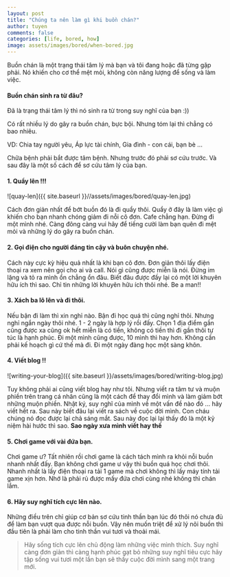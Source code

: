 ```yaml
---
layout: post
title: "Chúng ta nên làm gì khi buồn chán?"
author: tuyen
comments: false
categories: [life, bored, how]
image: assets/images/bored/when-bored.jpg
---
```


Buồn chán là một trạng thái tâm lý mà bạn và tôi đang hoặc đã từng gặp phải. Nó khiến cho cơ thể  mệt mỏi, không còn năng lượng để sống và làm việc.

#### Buồn chán sinh ra từ đâu?

Đã là trạng thái tâm lý thì nó sinh ra từ trong suy nghĩ của bạn :))

Có rất nhiều lý do gây ra buồn chán, bực bội. Nhưng tóm lại thì chẳng có bao nhiêu.

VD: Chia tay người yêu, Áp lực tài chính, Gia đình - con cái, bạn bè ...

Chữa bệnh phải bắt được tâm bệnh. Nhưng trước đó phải sơ cứu trước. Và sau đây là một số cách để sơ cứu tâm lý của bạn.

#### 1. Quẩy lên !!!

![quay-len]({{ site.baseurl }}//assets/images/bored/quay-len.jpg)

Cách đơn giản nhất để  bớt buồn đó là đi quẩy thôi. Quẩy ở đây là làm việc gì khiến cho bạn nhanh chóng giảm đi nỗi cô đơn. Cafe chẳng hạn. Đừng đi một mình nhé. Càng đông càng vui hãy để tiếng cười làm bạn quên đi mệt mỏi và những lý do gây ra buồn chán.

#### 2. Gọi điện cho người đáng tin cậy và buôn chuyện nhé.

Cách này cực kỳ hiệu quả nhất là khi bạn cô đơn. Đơn giản thôi lấy điện thoại ra xem nên gọi cho ai và call. Nói gì cũng được miễn là nói. Đừng im lặng và tỏ ra mình ổn chẳng ổn đâu. Biết đâu được đấy lại có một lời khuyên hữu ích thì sao. Chỉ tin những lời khuyên hữu ích thôi nhé. Be a man!!

#### 3. Xách ba lô lên và đi thôi.

Nếu bận đi làm thì xin nghỉ nào. Bận đi học quá thì cũng nghỉ thôi. Nhưng nghỉ ngắn ngày thôi nhé. 1 - 2 ngày là hợp lý rồi đấy. Chọn 1 địa điểm gần cũng được xa cũng ok hết miễn là có tiền, không có tiền thì đi gần thôi tự túc là hạnh phúc. Đi một mình cũng được, 10 mình thì hay hơn. Không cần phải kế hoạch gì cứ thế mà đi. Đi một ngày đàng học một sàng khôn.

#### 4. Viết blog !!

![writing-your-blog]({{ site.baseurl }}/assets/images/bored/writing-blog.jpg)

Tuy không phải ai cũng viết blog hay như tôi. Nhưng viết ra tâm tư và muộn phiền trên trang cá nhân cũng là một cách để thay đổi mình và làm giảm bớt những muộn phiền. Nhật ký, suy nghĩ của mình về một vấn đề nào đó ... hãy viết hết ra. Sau này biết đâu lại viết ra sách về cuộc đời mình. Con cháu chúng nó đọc được lại chả sáng mắt. Sau này đọc lại lại thấy đó là một kỷ niệm hài hước thì sao. **Sao ngày xưa mình viết hay thế**

#### 5. Chơi game với vài đứa bạn.

Chơi game ư? Tất nhiên rồi chơi game là cách tách mình ra khỏi nỗi buồn nhanh nhất đấy. Bạn không chơi game ư vậy thì buồn quá học chơi thôi. Nhanh nhất là lấy điện thoại ra tải 1 game mà chơi không thì lấy máy tính tải game xịn hơn. Nhớ là phải rủ được mấy đứa chơi cùng nhé không thì chán lắm.

#### 6. Hãy suy nghĩ tích cực lên nào.

Những điều trên chỉ giúp cơ bản sơ cứu tinh thần bạn lúc đó thôi nó chưa đủ để làm bạn vượt qua được nỗi buồn. Vậy nên muốn triệt để xử lý nõi buồn thì đầu tiên là phải làm cho tinh thần vui tươi và thoải mái.

> Hãy sống tích cực lên chủ động làm những việc mình thích. Suy nghĩ càng đơn giản thì càng hạnh phúc gạt bỏ những suy nghĩ tiêu cực hãy tập sống vui tươi một lần bạn sẽ thấy cuộc đời mình sang một trang mới.